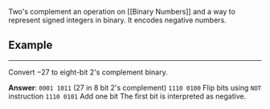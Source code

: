 Two's complement an operation on [[Binary Numbers]] and a way to represent signed integers in binary. It encodes negative numbers. 
## Example
___
Convert $-27$ to eight-bit 2's complement binary.

**Answer**: 
	`0001 1011` (27 in 8 bit 2's complement)
	`1110 0100` Flip bits using `NOT` instruction
	`1110 0101` Add one bit
	The first bit is interpreted as negative. 


